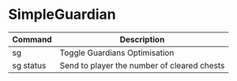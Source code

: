 # SimpleGuardian


Command | Description
--- | ---
sg | Toggle Guardians Optimisation
sg status | Send to player the number of cleared chests